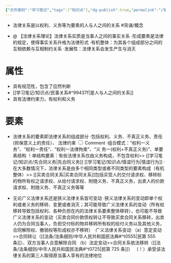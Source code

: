 ```yaml
---
{"文件类别":"学习笔记","tags":["知识点"],"dg-publish":true,"permalink":"/学习笔记/知识点/法律关系/","dgPassFrontmatter":true,"noteIcon":""}
---
```


- 法律关系是以权利、义务等为要素的人与人之间的关系 #背诵/概念 

- @ 【法律关系理论】法律关系实质是当事人之间的事实关系
·形成要素是法律的规定，使得事实关系升格为法律形式
·有机整体：为其各个组成部分之间的互相依赖与互相制约关系
·发展性：法律关系会发生产生与消灭

# 属性
- 具有规范性，包含了应然判断
- [[学习笔记/知识点/民事关系#^99437f\|是人与人之间的关系]]
- 具有法律约束力，有权利和义务
# 要素
- 法律关系的要素即法律关系的组成部分
·包括权利、义务、不真正义务、责任(担保意义上的责任）、<label class="ob-comment" title="容忍义务和形成权这类相对人只能接受结果使其对自己发生无法阻止且可能违背意愿的效力的状态" style=""> 法律约束 <input type="checkbox"> <span style=""> Comment </span></label>
·组合模式：“权利⼀义务”、“权利⼀责任”、“权利⼀法律拘束”、“义 务⼀(权利+不真正义务)”、单要素结构
！单结构要素：有些法律关系仅由义务构成，不包含权利>> [[学习笔记/知识点/先合同义务\|先合同义务]] [[学习笔记/知识点/情谊行为\|情谊行为]]
·在大多数情况下，法律关系是由多个相同类型或者不同类型的要素构成（有机整体）>> [[买卖合同关系\|买卖合同关系]]包括买受人的交付请求权、移转标的物所有权之请求权、从给付请求权、附随义务、不真正义务，出卖人的价款请求权、附随义务、不真正义务等等

- 无论广义法律关系还是狭义法律关系皆可变动
·狭义法律关系的变动即单个权利或者义务的移转、变更或者消灭；其可能导致广义法律关系的变动（所有权移转导致包括权利、各种负担在内的法律关系要素整体移转），也可能不导致广义法律关系的变动（买卖合同价款债权转让不导致买卖合同关系移转，出卖人仍为合同当事人，负担交付标的物并移转所有权的给付义务以及其他义务，合同解除权、撤销权等形成权亦不移转）
·广义法律关系变动
（a）意定变动>>合同转让（[[法条/法条细则/中华人民共和国民法典#^t0555\|民第 555 条]]）、双方当事人合意解除合同
（b）法定变动>>合同关系依法移转（[[法条/法条细则/中华人民共和国民法典#^t0725\|民第 725 条]]）
（！）承受该法律关系的第三人取得原当事人享有的法律地位